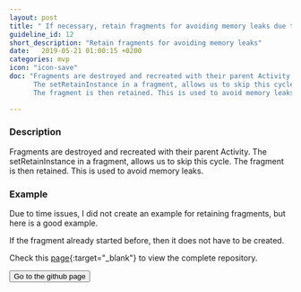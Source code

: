 ```yaml
---
layout: post
title: " If necessary, retain fragments for avoiding memory leaks due to configuration changes in the activities."
guideline_id: 12
short_description: "Retain fragments for avoiding memory leaks"
date:   2019-05-21 01:00:15 +0200
categories: mvp
icon: "icon-save"
doc: "Fragments are destroyed and recreated with their parent Activity.
      The setRetainInstance in a fragment, allows us to skip this cycle.
      The fragment is then retained. This is used to avoid memory leaks."

---
```

<h3>Description</h3>
Fragments are destroyed and recreated with their parent Activity.
The setRetainInstance in a fragment, allows us to skip this cycle.
The fragment is then retained. This is used to avoid memory leaks.


<h3>Example</h3>
Due to time issues, I did not create an example for retaining fragments, but here is a good example.

<script src="https://gist.github.com/Geertdepont/d86d93767d2f95073716f3c926720d5a.js"></script>


<script src="https://gist.github.com/Geertdepont/9f0fd8ea570f16fcc05df5c091fd7873.js"></script>

If the fragment already started before, then it does not have to be created. 


Check this [page][github-page]{:target="_blank"} to view the complete repository.

<a href="https://www.androiddesignpatterns.com/2013/04/retaining-objects-across-config-changes.html" target="_blank"><button type="button" class="btn btn-primary btn-icon-right">Go to the github page</button></a>

[github-page]: https://www.androiddesignpatterns.com/2013/04/retaining-objects-across-config-changes.html
